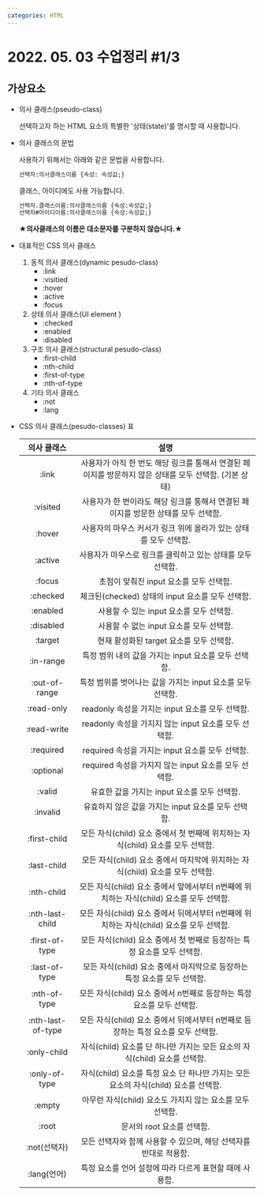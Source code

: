 ```yaml
---
categories: HTML
---
```




# 2022. 05. 03 수업정리 #1/3

## 가상요소



+ 의사 클래스(pseudo-class)

  선택하고자 하는 HTML 요소의 특별한 '상태(state)'를 명시할 때 사용합니다.<br>

+ 의사 클래스의 문법

  사용하기 위해서는 아래와 같은 문법을 사용합니다.

  ```html
  선택자:의사클래스이름 {속성: 속성값;} 
  ```

  클래스, 아이디에도 사용 가능합니다.

  ```html
  선택자.클래스이름:의사클래스이름 {속성:속성값;}
  선택자#아이디이름:의사클래스이름 {속성:속성값;}
  ```

  **★의사클래스의 이름은 대소문자를 구분하지 않습니다.★**<br>

+ 대표적인 CSS 의사 클래스

  1. 동적 의사 클래스(dynamic pesudo-class)
     * :link
     * :visitied
     * :hover
     * :active
     * :focus<br>
  2. 상태 의사 클래스(UI element )
     + :checked
     + :enabled
     + :disabled<br>
  3. 구조 의사 클래스(structural pesudo-class)
     + :first-child
     + :nth-child
     + :first-of-type
     + :nth-of-type<br>
  4. 기타 의사 클래스
     + :not
     + :lang<br>

+ CSS 의사 클래스(pesudo-classes) 표

  |    의사 클래스    |                             설명                             |
  | :---------------: | :----------------------------------------------------------: |
  |       :link       | 사용자가 아직 한 번도 해당 링크를 통해서 연결된 페이지를 방문하지 않은 상태를 모두 선택함. (기본 상태) |
  |     :visited      | 사용자가 한 번이라도 해당 링크를 통해서 연결된 페이지를 방문한 상태를 모두 선택함. |
  |      :hover       | 사용자의 마우스 커서가 링크 위에 올라가 있는 상태를 모두 선택함. |
  |      :active      |  사용자가 마우스로 링크를 클릭하고 있는 상태를 모두 선택함.  |
  |      :focus       |           초점이 맞춰진 input 요소를 모두 선택함.            |
  |     :checked      |       체크된(checked) 상태의 input 요소를 모두 선택함.       |
  |     :enabled      |           사용할 수 있는 input 요소를 모두 선택함.           |
  |     :disabled     |           사용할 수 없는 input 요소를 모두 선택함.           |
  |      :target      |           현재 활성화된 target 요소를 모두 선택함.           |
  |     :in-range     |     특정 범위 내의 값을 가지는 input 요소를 모두 선택함.     |
  |   :out-of-range   |  특정 범위를 벗어나는 값을 가지는 input 요소를 모두 선택함.  |
  |    :read-only     |       readonly 속성을 가지는 input 요소를 모두 선택함.       |
  |    :read-write    |    readonly 속성을 가지지 않는 input 요소를 모두 선택함.     |
  |     :required     |       required 속성을 가지는 input 요소를 모두 선택함.       |
  |     :optional     |    required 속성을 가지지 않는 input 요소를 모두 선택함.     |
  |      :valid       |         유효한 값을 가지는 input 요소를 모두 선택함.         |
  |     :invalid      |     유효하지 않은 값을 가지는 input 요소를 모두 선택함.      |
  |   :first-child    | 모든 자식(child) 요소 중에서 첫 번째에 위치하는 자식(child) 요소를 모두 선택함. |
  |    :last-child    | 모든 자식(child) 요소 중에서 마지막에 위치하는 자식(child) 요소를 모두 선택함. |
  |    :nth-child     | 모든 자식(child) 요소 중에서 앞에서부터 n번째에 위치하는 자식(child) 요소를 모두 선택함. |
  |  :nth-last-child  | 모든 자식(child) 요소 중에서 뒤에서부터 n번째에 위치하는 자식(child) 요소를 모두 선택함. |
  |  :first-of-type   | 모든 자식(child) 요소 중에서 첫 번째로 등장하는 특정 요소를 모두 선택함. |
  |   :last-of-type   | 모든 자식(child) 요소 중에서 마지막으로 등장하는 특정 요소를 모두 선택함. |
  |   :nth-of-type    | 모든 자식(child) 요소 중에서 n번째로 등장하는 특정 요소를 모두 선택함. |
  | :nth-last-of-type | 모든 자식(child) 요소 중에서 뒤에서부터 n번째로 등장하는 특정 요소를 모두 선택함. |
  |    :only-child    | 자식(child) 요소를 단 하나만 가지는 모든 요소의 자식(child) 요소를 선택함. |
  |   :only-of-type   | 자식(child) 요소를 특정 요소 단 하나만 가지는 모든 요소의 자식(child) 요소를 선택함. |
  |      :empty       |  아무런 자식(child) 요소도 가지지 않는 요소를 모두 선택함.   |
  |       :root       |                  문서의 root 요소를 선택함.                  |
  |   :not(선택자)    | 모든 선택자와 함께 사용할 수 있으며, 해당 선택자를 반대로 적용함. |
  |    :lang(언어)    |   특정 요소를 언어 설정에 따라 다르게 표현할 때에 사용함.    |
